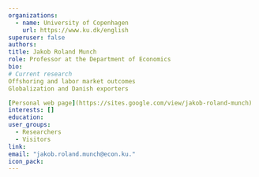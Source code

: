 ```yaml
---
organizations:
  - name: University of Copenhagen
    url: https://www.ku.dk/english
superuser: false
authors:
title: Jakob Roland Munch
role: Professor at the Department of Economics
bio: 
# Current research
Offshoring and labor market outcomes
Globalization and Danish exporters

[Personal web page](https://sites.google.com/view/jakob-roland-munch)
interests: []
education:
user_groups:
  - Researchers
  - Visitors
link: 
email: "jakob.roland.munch@econ.ku."
icon_pack:
---
```



